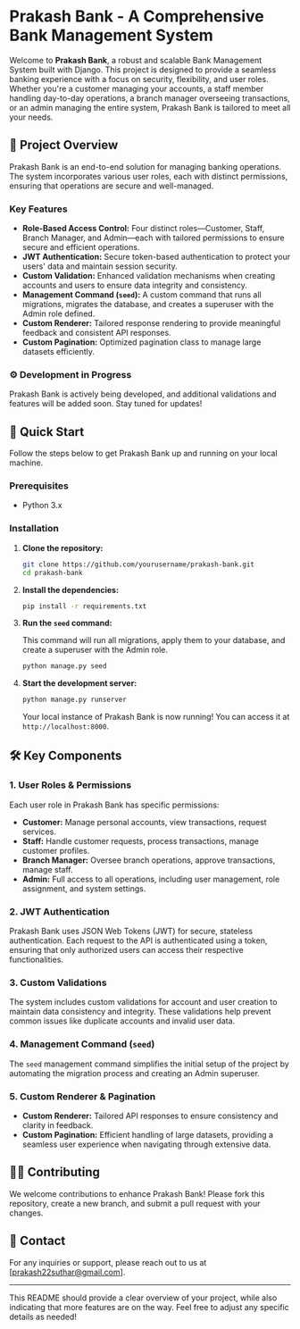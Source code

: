 # Prakash Bank - A Comprehensive Bank Management System

Welcome to **Prakash Bank**, a robust and scalable Bank Management System built with Django. This project is designed to provide a seamless banking experience with a focus on security, flexibility, and user roles. Whether you're a customer managing your accounts, a staff member handling day-to-day operations, a branch manager overseeing transactions, or an admin managing the entire system, Prakash Bank is tailored to meet all your needs.

## 🎯 Project Overview

Prakash Bank is an end-to-end solution for managing banking operations. The system incorporates various user roles, each with distinct permissions, ensuring that operations are secure and well-managed.

### Key Features

- **Role-Based Access Control:** Four distinct roles—Customer, Staff, Branch Manager, and Admin—each with tailored permissions to ensure secure and efficient operations.
- **JWT Authentication:** Secure token-based authentication to protect your users' data and maintain session security.
- **Custom Validation:** Enhanced validation mechanisms when creating accounts and users to ensure data integrity and consistency.
- **Management Command (`seed`):** A custom command that runs all migrations, migrates the database, and creates a superuser with the Admin role defined.
- **Custom Renderer:** Tailored response rendering to provide meaningful feedback and consistent API responses.
- **Custom Pagination:** Optimized pagination class to manage large datasets efficiently.

### ⚙️ Development in Progress

Prakash Bank is actively being developed, and additional validations and features will be added soon. Stay tuned for updates!

## 🚀 Quick Start

Follow the steps below to get Prakash Bank up and running on your local machine.

### Prerequisites

- Python 3.x

### Installation

1. **Clone the repository:**

   ```bash
   git clone https://github.com/yourusername/prakash-bank.git
   cd prakash-bank
   ```

2. **Install the dependencies:**

   ```bash
   pip install -r requirements.txt
   ```

3. **Run the `seed` command:**

   This command will run all migrations, apply them to your database, and create a superuser with the Admin role.

   ```bash
   python manage.py seed
   ```

4. **Start the development server:**

   ```bash
   python manage.py runserver
   ```

   Your local instance of Prakash Bank is now running! You can access it at `http://localhost:8000`.

## 🛠️ Key Components

### 1. **User Roles & Permissions**

Each user role in Prakash Bank has specific permissions:

- **Customer:** Manage personal accounts, view transactions, request services.
- **Staff:** Handle customer requests, process transactions, manage customer profiles.
- **Branch Manager:** Oversee branch operations, approve transactions, manage staff.
- **Admin:** Full access to all operations, including user management, role assignment, and system settings.

### 2. **JWT Authentication**

Prakash Bank uses JSON Web Tokens (JWT) for secure, stateless authentication. Each request to the API is authenticated using a token, ensuring that only authorized users can access their respective functionalities.

### 3. **Custom Validations**

The system includes custom validations for account and user creation to maintain data consistency and integrity. These validations help prevent common issues like duplicate accounts and invalid user data.

### 4. **Management Command (`seed`)**

The `seed` management command simplifies the initial setup of the project by automating the migration process and creating an Admin superuser.

### 5. **Custom Renderer & Pagination**

- **Custom Renderer:** Tailored API responses to ensure consistency and clarity in feedback.
- **Custom Pagination:** Efficient handling of large datasets, providing a seamless user experience when navigating through extensive data.

## 🧑‍💻 Contributing

We welcome contributions to enhance Prakash Bank! Please fork this repository, create a new branch, and submit a pull request with your changes.

## 📧 Contact

For any inquiries or support, please reach out to us at [prakash22suthar@gmail.com].

---

This README should provide a clear overview of your project, while also indicating that more features are on the way. Feel free to adjust any specific details as needed!
